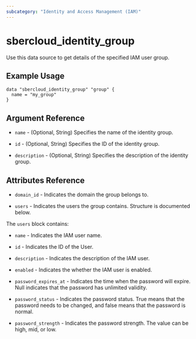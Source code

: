 ```yaml
---
subcategory: "Identity and Access Management (IAM)"
---
```


# sbercloud_identity_group

Use this data source to get details of the specified IAM user group.

## Example Usage

```hcl
data "sbercloud_identity_group" "group" {
  name = "my_group"
}
```

## Argument Reference

* `name` - (Optional, String) Specifies the name of the identity group.

* `id` - (Optional, String) Specifies the ID of the identity group.

* `description` - (Optional, String) Specifies the description of the identity group.

## Attributes Reference

* `domain_id` - Indicates the domain the group belongs to.

* `users` - Indicates the users the group contains. Structure is documented below.

The `users` block contains:

* `name` - Indicates the IAM user name.

* `id` - Indicates the ID of the User.

* `description` - Indicates the description of the IAM user.

* `enabled` - Indicates the whether the IAM user is enabled.

* `password_expires_at` - Indicates the time when the password will expire.
  Null indicates that the password has unlimited validity.

* `password_status` - Indicates the password status. True means that the password needs to be changed,
  and false means that the password is normal.

* `password_strength` - Indicates the password strength. The value can be high, mid, or low.
